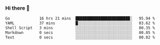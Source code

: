 ### Hi there 👋

<!--
**yeya24/yeya24** is a ✨ _special_ ✨ repository because its `README.md` (this file) appears on your GitHub profile.

Here are some ideas to get you started:

- 🔭 I’m currently working on ...
- 🌱 I’m currently learning ...
- 👯 I’m looking to collaborate on ...
- 🤔 I’m looking for help with ...
- 💬 Ask me about ...
- 📫 How to reach me: ...
- 😄 Pronouns: ...
- ⚡ Fun fact: ...
-->

<!--START_SECTION:waka-->

```txt
Go             16 hrs 21 mins  ████████████████████████░   95.94 %
YAML           37 mins         █░░░░░░░░░░░░░░░░░░░░░░░░   03.62 %
Shell Script   3 mins          ░░░░░░░░░░░░░░░░░░░░░░░░░   00.35 %
Markdown       0 secs          ░░░░░░░░░░░░░░░░░░░░░░░░░   00.05 %
Text           0 secs          ░░░░░░░░░░░░░░░░░░░░░░░░░   00.02 %
```

<!--END_SECTION:waka-->
